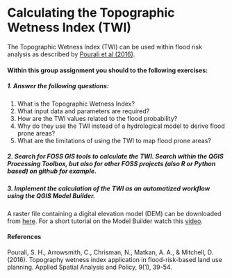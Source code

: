 # Calculating the Topographic Wetness Index (TWI)

The Topographic Wetness Index (TWI) can be used within flood risk analysis as described by [Pourali et al (2016)](https://idp.springer.com/authorize/casa?redirect_uri=https://link.springer.com/content/pdf/10.1007/s12061-014-9130-2.pdf&casa_token=556pHuCiUZQAAAAA:WO37dPPHnd7NObyhuElNhxtywKsM0oq7Z9WX6odYtXlU_oGh7VyPl4_blLJZXa4u8ztt05CSVIkqj_O_ku0). 

#### Within this group assignment you should to the following exercises: 

##### 1. Answer the following questions:
  1. What is the Topographic Wetness Index? 
  2. What input data and parameters are required?
  3. How are the TWI values related to the flood probability?
  4. Why do they use the TWI instead of a hydrological model to derive flood prone areas?
  5. What are the limitations of using the TWI to map flood prone areas?
  
  
##### 2. Search for FOSS GIS tools to calculate the TWI. Search within the QGIS Processing Toolbox, but also for other FOSS projects (also R or Python based) on github for example.


##### 3. Implement the calculation of the TWI as an automatized workflow using the QGIS Model Builder. 
A raster file containing a digital elevation model (DEM) can be downloaded from [here](https://heibox.uni-heidelberg.de/f/d0392835aa3b43a7a676/). For a short tutorial on the Model Builder watch this [video](https://www.youtube.com/watch?v=eZb5VLTc9-o&t=449s).


#### References

Pourali, S. H., Arrowsmith, C., Chrisman, N., Matkan, A. A., & Mitchell, D. (2016). Topography wetness index application in flood-risk-based land use planning. Applied Spatial Analysis and Policy, 9(1), 39-54.
